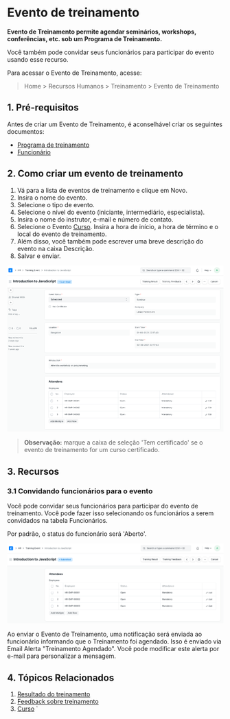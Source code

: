 # Evento de treinamento



**Evento de Treinamento permite agendar seminários, workshops, conferências, etc. sob um Programa de Treinamento.**


Você também pode convidar seus funcionários para participar do evento usando esse recurso.


Para acessar o Evento de Treinamento, acesse:


> Home > Recursos Humanos > Treinamento > Evento de Treinamento


## 1. Pré-requisitos


Antes de criar um Evento de Treinamento, é aconselhável criar os seguintes documentos:


* [Programa de treinamento](/docs/pt/human-resources/training-program)
* [Funcionário](/docs/pt/human-resources/employee)


## 2. Como criar um evento de treinamento


1. Vá para a lista de eventos de treinamento e clique em Novo.
2. Insira o nome do evento.
3. Selecione o tipo de evento.
4. Selecione o nível do evento (iniciante, intermediário, especialista).
5. Insira o nome do instrutor, e-mail e número de contato.
6. Selecione o Evento [Curso](https://docs.erpnext.com/docs/v143/user/manual/en/education/course). Insira a hora de início, a hora de término e o local do evento de treinamento.
7. Além disso, você também pode escrever uma breve descrição do evento na caixa Descrição.
8. Salvar e enviar.


![Employee](/files/training-event.png)


> **Observação:** marque a caixa de seleção 'Tem certificado' se o evento de treinamento for um curso certificado.


## 3. Recursos


### 3.1 Convidando funcionários para o evento


Você pode convidar seus funcionários para participar do evento de treinamento. Você pode fazer isso selecionando os funcionários a serem convidados na tabela Funcionários.


Por padrão, o status do funcionário será 'Aberto'.


![Employee](/files/training-event-employee.png)


Ao enviar o Evento de Treinamento, uma notificação será enviada ao funcionário informando que o Treinamento foi agendado. Isso é enviado via Email Alerta "Treinamento Agendado". Você pode modificar este alerta por e-mail para personalizar a mensagem.


## 4. Tópicos Relacionados


1. [Resultado do treinamento](/docs/pt/human-resources/training-result)
2. [Feedback sobre treinamento](/docs/pt/human-resources/training-feedback)
3. [Curso](https://docs.erpnext.com/docs/v143/user/manual/en/education/course)
`



